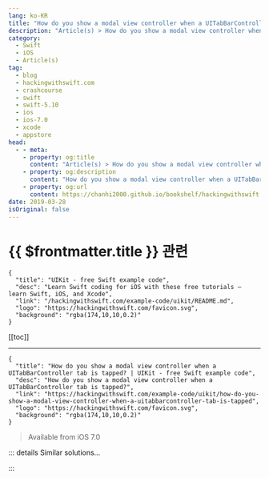 ```yaml
---
lang: ko-KR
title: "How do you show a modal view controller when a UITabBarController tab is tapped?"
description: "Article(s) > How do you show a modal view controller when a UITabBarController tab is tapped?"
category:
  - Swift
  - iOS
  - Article(s)
tag: 
  - blog
  - hackingwithswift.com
  - crashcourse
  - swift
  - swift-5.10
  - ios
  - ios-7.0
  - xcode
  - appstore
head:
  - - meta:
    - property: og:title
      content: "Article(s) > How do you show a modal view controller when a UITabBarController tab is tapped?"
    - property: og:description
      content: "How do you show a modal view controller when a UITabBarController tab is tapped?"
    - property: og:url
      content: https://chanhi2000.github.io/bookshelf/hackingwithswift.com/example-code/uikit/how-do-you-show-a-modal-view-controller-when-a-uitabbarcontroller-tab-is-tapped.html
date: 2019-03-28
isOriginal: false
---
```


# {{ $frontmatter.title }} 관련

```component VPCard
{
  "title": "UIKit - free Swift example code",
  "desc": "Learn Swift coding for iOS with these free tutorials – learn Swift, iOS, and Xcode",
  "link": "/hackingwithswift.com/example-code/uikit/README.md",
  "logo": "https://hackingwithswift.com/favicon.svg",
  "background": "rgba(174,10,10,0.2)"
}
```

[[toc]]

---

```component VPCard
{
  "title": "How do you show a modal view controller when a UITabBarController tab is tapped? | UIKit - free Swift example code",
  "desc": "How do you show a modal view controller when a UITabBarController tab is tapped?",
  "link": "https://hackingwithswift.com/example-code/uikit/how-do-you-show-a-modal-view-controller-when-a-uitabbarcontroller-tab-is-tapped",
  "logo": "https://hackingwithswift.com/favicon.svg",
  "background": "rgba(174,10,10,0.2)"
}
```

> Available from iOS 7.0

<!-- TODO: 작성 -->

<!--
Usually tapping a tab in a `UITabBar` shows that tab, but it's often the case that you want to override that behavior, for example to show a view modally. If you're using one of Xcode's built-in storyboard templates for creating your user interface, it's not immediately obvious how to do this, but fortunately it's not so hard using the approach below.

First, find the `viewDidLoad()` method for your initial view controller – whichever one is shown first in your app. Now add this code to it:

```swift
self.tabBarController?.delegate = UIApplication.shared.delegate as? UITabBarControllerDelegate
```

That sets up your application delegate (in <FontIcon icon="fa-brands fa-swift"/>`AppDelegate.swift`) to handle events from the tab bar controller. This line uses optionals safely, so it will do nothing if you change your app structure later.

Now open <FontIcon icon="fa-brands fa-swift"/>`AppDelegate.swift`, and add `UITabBarControllerDelegate` to the list of protocols your app delegate conforms to, like this:

```swift
class AppDelegate: UIResponder, UIApplicationDelegate, UITabBarControllerDelegate {
```

Finally, you should implement the `shouldSelect` method on your app delegate, which must return true or false depending on whether you want the regular tab behavior (return true) or your own (return false).

In the example below, I want the regular view controller behavior for all tabs unless the user is trying to show one with the class `YourViewController`. When that happens, I'll create a new view controller and show it modally instead:

```swift
func tabBarController(_ tabBarController: UITabBarController, shouldSelect viewController: UIViewController) -> Bool {
    if viewController is YourViewController {
        if let newVC = tabBarController.storyboard?.instantiateViewController(withIdentifier: "YourVCStoryboardIdentifier") {
            tabBarController.present(newVC, animated: true)
            return false
        }
    }

    return true
}
```

There are two things to note about that code. First, you'll need to give your view controller a storyboard identifier so that `instantiateViewController(withIdentifier:)` will work. Second, this won't have any extra performance impact on your code – the view that would have been shown wasn't created yet, so creating a new one here won't be duplicating any work.

-->

::: details Similar solutions…

<!--
/quick-start/swiftui/swiftui-tips-and-tricks">SwiftUI tips and tricks 
/example-code/system/how-to-run-code-when-your-app-is-terminated">How to run code when your app is terminated 
/example-code/uikit/how-to-create-live-playgrounds-in-xcode">How to create live playgrounds in Xcode 
/quick-start/swiftui/how-to-embed-views-in-a-tab-bar-using-tabview">How to embed views in a tab bar using TabView 
/example-code/uikit/how-to-localize-your-ios-app">How to localize your iOS app</a>
-->

:::

